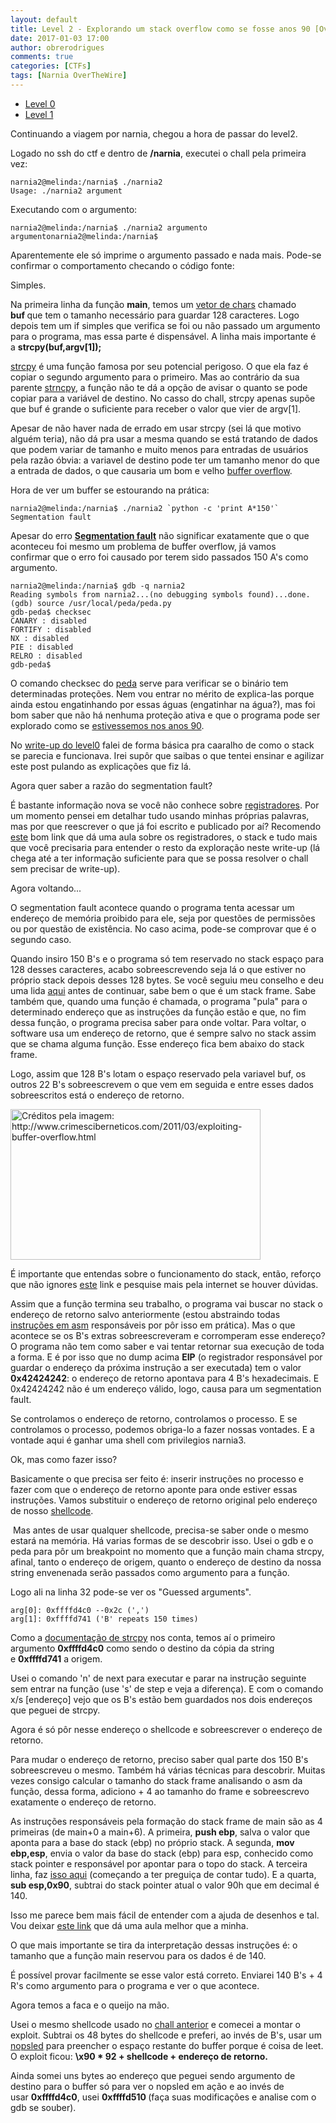 ```yaml
---
layout: default
title: Level 2 - Explorando um stack overflow como se fosse anos 90 [OverTheWire CTF – Narnia]
date: 2017-01-03 17:00
author: obrerodrigues
comments: true
categories: [CTFs]
tags: [Narnia OverTheWire]
---
```

<ul>
    <li><a href="https://brerodrigues.github.io/ctfs/level-0-overthewire-ctf-narnia-write-up">Level 0</a></li>
    <li><a href="https://brerodrigues.github.io/ctfs/level-1-overthewire-ctf-narnia-write-up">Level 1</a></li>
</ul>

Continuando a viagem por narnia, chegou a hora de passar do level2.

Logado no ssh do ctf e dentro de <strong>/narnia</strong>, executei o chall pela primeira vez:

```
narnia2@melinda:/narnia$ ./narnia2
Usage: ./narnia2 argument
```

Executando com o argumento:

```
narnia2@melinda:/narnia$ ./narnia2 argumento
argumentonarnia2@melinda:/narnia$
```

Aparentemente ele só imprime o argumento passado e nada mais. Pode-se confirmar o comportamento checando o código fonte:

<script src="https://gist.github.com/anonymous/9eb7a87061a1436de489ac2136ca9ce5.js"></script>

Simples.

Na primeira linha da função <strong>main</strong>, temos um <a href="http://linguagemc.com.br/string-em-c-vetor-de-caracteres/">vetor de chars</a> chamado <strong>buf </strong>que tem o tamanho necessário para guardar 128 caracteres. Logo depois tem um if simples que verifica se foi ou não passado um argumento para o programa, mas essa parte é dispensável. A linha mais importante é a <strong>strcpy(buf,argv[1]);</strong>

<a href="http://www.cprogressivo.net/2013/03/strcpy-Como-copiar-uma-String-em-C.html">strcpy</a> é uma função famosa por seu potencial perigoso. O que ela faz é copiar o segundo argumento para o primeiro. Mas ao contrário da sua parente <a href="http://linguagemc.com.br/a-biblioteca-string-h/">strncpy</a>, a função não te dá a opção de avisar o quanto se pode copiar para a variável de destino. No casso do chall, strcpy apenas supõe que buf é grande o suficiente para receber o valor que vier de argv[1].

Apesar de não haver nada de errado em usar strcpy (sei lá que motivo alguém teria), não dá pra usar a mesma quando se está tratando de dados que podem variar de tamanho e muito menos para entradas de usuários pela razão óbvia: a variavel de destino pode ter um tamanho menor do que a entrada de dados, o que causaria um bom e velho <a href="https://pt.wikipedia.org/wiki/Transbordamento_de_dados">buffer overflow</a>.

Hora de ver um buffer se estourando na prática:

```
narnia2@melinda:/narnia$ ./narnia2 `python -c 'print A*150'`
Segmentation fault
```

Apesar do erro <strong><a href="https://pt.wikipedia.org/wiki/Falha_de_segmenta%C3%A7%C3%A3o">Segmentation fault</a></strong> não significar exatamente que o que aconteceu foi mesmo um problema de buffer overflow, já vamos confirmar que o erro foi causado por terem sido passados 150 A's como argumento.

```
narnia2@melinda:/narnia$ gdb -q narnia2
Reading symbols from narnia2...(no debugging symbols found)...done.
(gdb) source /usr/local/peda/peda.py
gdb-peda$ checksec
CANARY : disabled
FORTIFY : disabled
NX : disabled
PIE : disabled
RELRO : disabled
gdb-peda$
```

O comando checksec do <a href="https://github.com/longld/peda">peda</a> serve para verificar se o binário tem determinadas proteções. Nem vou entrar no mérito de explica-las porque ainda estou engatinhando por essas águas (engatinhar na água?), mas foi bom saber que não há nenhuma proteção ativa e que o programa pode ser explorado como se <a href="http://insecure.org/stf/smashstack.html">estivessemos nos anos 90</a>.

No <a href="https://brerodrigues.github.io/ctfs/level-0-overthewire-ctf-narnia-write-up">write-up do level0</a> falei de forma básica pra caaralho de como o stack se parecia e funcionava. Irei supôr que saibas o que tentei ensinar e agilizar este post pulando as explicações que fiz lá.

Agora quer saber a razão do segmentation fault?

<script src="https://gist.github.com/anonymous/25d4109f19931355b815b4eb1b9f28f9.js"></script>

É bastante informação nova se você não conhece sobre <a href="http://www.numaboa.com.br/informatica/queisso/521-registradores">registradores</a>. Por um momento pensei em detalhar tudo usando minhas próprias palavras, mas por que reescrever o que já foi escrito e publicado por aí? Recomendo <a href="http://www.crimesciberneticos.com/2011/03/exploiting-buffer-overflow.html">este</a> bom link que dá uma aula sobre os registradores, o stack e tudo mais que você precisaria para entender o resto da exploração neste write-up (lá chega até a ter informação suficiente para que se possa resolver o chall sem precisar de write-up).

Agora voltando...

O segmentation fault acontece quando o programa tenta acessar um endereço de memória proibido para ele, seja por questões de permissões ou por questão de existência. No caso acima, pode-se comprovar que é o segundo caso.

Quando insiro 150 B's e o programa só tem reservado no stack espaço para 128 desses caracteres, acabo sobreescrevendo seja lá o que estiver no próprio stack depois desses 128 bytes. Se você seguiu meu conselho e deu uma lida <a href="http://www.crimesciberneticos.com/2011/03/exploiting-buffer-overflow.html">aqui</a> antes de continuar, sabe bem o que é um stack frame. Sabe também que, quando uma função é chamada, o programa "pula" para o determinado endereço que as instruções da função estão e que, no fim dessa função, o programa precisa saber para onde voltar. Para voltar, o software usa um endereço de retorno, que é sempre salvo no stack assim que se chama alguma função. Esse endereço fica bem abaixo do stack frame.

Logo, assim que 128 B's lotam o espaço reservado pela variavel buf, os outros 22 B's sobreescrevem o que vem em seguida e entre esses dados sobreescritos está o endereço de retorno.

<img class="size-full wp-image-1366" src="https://image.ibb.co/b6jbxJ/stack_frame.jpg" alt="Créditos pela imagem: http://www.crimesciberneticos.com/2011/03/exploiting-buffer-overflow.html" width="400" height="241" />

É importante que entendas sobre o funcionamento do stack, então, reforço que não ignores <a href="http://www.crimesciberneticos.com/2011/03/exploiting-buffer-overflow.html">este</a> link e pesquise mais pela internet se houver dúvidas.

Assim que a função termina seu trabalho, o programa vai buscar no stack o endereço de retorno salvo anteriormente (estou abstraindo todas <a href="http://www.cin.ufpe.br/~arfs/Assembly/apostilas/Tutorial%20Assembly%20-%20Gavin/Default.htm">instruções em asm</a> responsáveis por pôr isso em prática). Mas o que acontece se os B's extras sobreescreveram e corromperam esse endereço? O programa não tem como saber e vai tentar retornar sua execução de toda a forma. E é por isso que no dump acima <strong>EIP</strong> (o registrador responsável por guardar o endereço da próxima instrução a ser executada) tem o valor <strong>0x42424242</strong>: o endereço de retorno apontava para 4 B's hexadecimais. E 0x42424242 não é um endereço válido, logo, causa para um segmentation fault.

Se controlamos o endereço de retorno, controlamos o processo. E se controlamos o processo, podemos obriga-lo a fazer nossas vontades. E a vontade aqui é ganhar uma shell com privilegios narnia3.

Ok, mas como fazer isso?

Basicamente o que precisa ser feito é: inserir instruções no processo e fazer com que o endereço de retorno aponte para onde estiver essas instruções. Vamos substituir o endereço de retorno original pelo endereço de nosso <a href="https://brerodrigues.github.io/ctfs/level-1-overthewire-ctf-narnia-write-up" target="_blank" rel="noopener">shellcode</a>.

 Mas antes de usar qualquer shellcode, precisa-se saber onde o mesmo estará na memória. Há varias formas de se descobrir isso. Usei o gdb e o peda para pôr um breakpoint no momento que a função main chama strcpy, afinal, tanto o endereço de origem, quanto o endereço de destino da nossa string envenenada serão passados como argumento para a função.

<script src="https://gist.github.com/anonymous/6a126497f672ea88e5f3760f4897062b.js"></script>

Logo ali na linha 32 pode-se ver os "Guessed arguments".

```
arg[0]: 0xffffd4c0 --0x2c (',')
arg[1]: 0xffffd741 ('B' repeats 150 times)
```

Como a <a href="http://www.cplusplus.com/reference/cstring/strcpy/">documentação de strcpy</a> nos conta, temos aí o primeiro argumento <strong>0xffffd4c0</strong> como sendo o destino da cópia da string e <strong>0xffffd741</strong> a origem.

<script src="https://gist.github.com/anonymous/caf593f9ec433eafa6fbde9ab756a452.js"></script>

Usei o comando 'n' de next para executar e parar na instrução seguinte sem entrar na função (use 's' de step e veja a diferença). E com o comando x/s [endereço] vejo que os B's estão bem guardados nos dois endereços que peguei de strcpy.

Agora é só pôr nesse endereço o shellcode e sobreescrever o endereço de retorno.

Para mudar o endereço de retorno, preciso saber qual parte dos 150 B's sobreescreveu o mesmo. Também há várias técnicas para descobrir. Muitas vezes consigo calcular o tamanho do stack frame analisando o asm da função, dessa forma, adiciono + 4 ao tamanho do frame e sobreescrevo exatamente o endereço de retorno.

<script src="https://gist.github.com/anonymous/fb9335ee41a863cc8bab2aa94b205e90.js"></script>

As instruções responsáveis pela formação do stack frame de main são as 4 primeiras (de main+0 a main+6). A primeira, <strong>push ebp</strong>, salva o valor que aponta para a base do stack (ebp) no próprio stack. A segunda, <strong>mov ebp,esp</strong>, envia o valor da base do stack (ebp) para esp, conhecido como stack pointer e responsável por apontar para o topo do stack. A terceira linha, faz <a href="https://stackoverflow.com/questions/24588858/and-esp-0xfffffff0">isso aqui</a> (começando a ter preguiça de contar tudo). E a quarta, <strong>sub esp,0x90</strong>, subtrai do stack pointer atual o valor 90h que em decimal é 140.

Isso me parece bem mais fácil de entender com a ajuda de desenhos e tal. Vou deixar <a href="http://duartes.org/gustavo/blog/post/journey-to-the-stack/">este link</a> que dá uma aula melhor que a minha.

O que mais importante se tira da interpretação dessas instruções é: o tamanho que a função main reservou para os dados é de 140.

É possível provar facilmente se esse valor está correto. Enviarei 140 B's + 4 R's como argumento para o programa e ver o que acontece.

<script src="https://gist.github.com/anonymous/564696a8bb80e15d470f2d789feaa5f5.js"></script>

Agora temos a faca e o queijo na mão.

Usei o mesmo shellcode usado no <a href="https://brerodrigues.github.io/ctfs/level-1-overthewire-ctf-narnia-write-up">chall anterior</a> e comecei a montar o exploit. Subtrai os 48 bytes do shellcode e preferi, ao invés de B's, usar um <a href="https://en.wikipedia.org/wiki/NOP_slide">nopsled</a> para preencher o espaço restante do buffer porque é coisa de leet. O exploit ficou: <strong>\x90 * 92 + shellcode + endereço de retorno.</strong>

Ainda somei uns bytes ao endereço que peguei sendo argumento de destino para o buffer só para ver o nopsled em ação e ao invés de usar <strong>0xffffd4c0</strong>, usei <strong>0xffffd510 </strong>(faça suas modificações e analise com o gdb se souber).

<script src="https://gist.github.com/nick-belane/4b353b3fe9075043af5701d3f0436e7b.js"></script>
